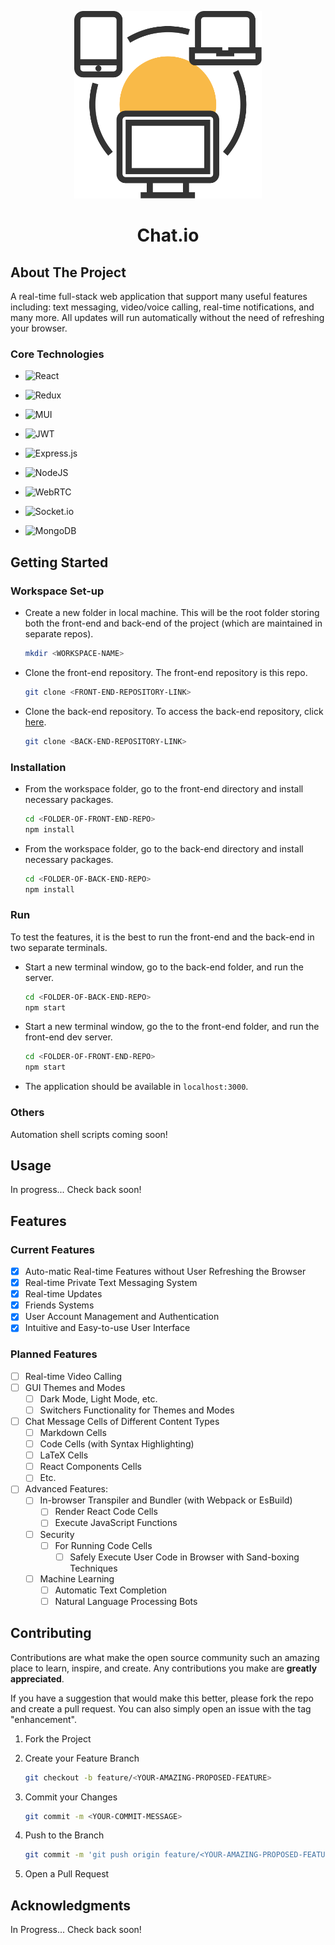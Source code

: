 <p align='center'>
	<img src="./images/network-svgrepo-com.svg" width="300px" />
	<h1 align="center">Chat.io</h1>
</p>

## About The Project

A real-time full-stack web application that support many useful features including: text messaging, video/voice calling, real-time notifications, and many more. All updates will run automatically without the need of refreshing your browser.

### Core Technologies

- ![React](https://img.shields.io/badge/react-%2320232a.svg?style=for-the-badge&logo=react&logoColor=%2361DAFB)
  
- ![Redux](https://img.shields.io/badge/redux-%23593d88.svg?style=for-the-badge&logo=redux&logoColor=white)

- ![MUI](https://img.shields.io/badge/MUI-%230081CB.svg?style=for-the-badge&logo=mui&logoColor=white)

- ![JWT](https://img.shields.io/badge/JWT-black?style=for-the-badge&logo=JSON%20web%20tokens)

- ![Express.js](https://img.shields.io/badge/express.js-%23404d59.svg?style=for-the-badge&logo=express&logoColor=%2361DAFB)

- ![NodeJS](https://img.shields.io/badge/node.js-6DA55F?style=for-the-badge&logo=node.js&logoColor=white)

- ![WebRTC](https://a11ybadges.com/badge?logo=webrtc)

- ![Socket.io](https://img.shields.io/badge/Socket.io-black?style=for-the-badge&logo=socket.io&badgeColor=010101)

- ![MongoDB](https://img.shields.io/badge/MongoDB-%234ea94b.svg?style=for-the-badge&logo=mongodb&logoColor=white)

## Getting Started

### Workspace Set-up

- Create a new folder in local machine. This will be the root folder storing both the front-end and back-end of the project (which are maintained in separate repos).

  ```sh
  mkdir <WORKSPACE-NAME>
  ```

- Clone the front-end repository. The front-end repository is this repo.

  ```sh
  git clone <FRONT-END-REPOSITORY-LINK>
  ```

- Clone the back-end repository. To access the back-end repository, click [here](https://github.com/danielphan-dp/messanging-platform-server).

  ```sh
  git clone <BACK-END-REPOSITORY-LINK>
  ```

### Installation

- From the workspace folder, go to the front-end directory and install necessary packages.

  ```sh
  cd <FOLDER-OF-FRONT-END-REPO>
  npm install
  ```

- From the workspace folder, go to the back-end directory and install necessary packages.

  ```sh
  cd <FOLDER-OF-BACK-END-REPO>
  npm install
  ```

### Run

To test the features, it is the best to run the front-end and the back-end in two separate terminals.

- Start a new terminal window, go to the back-end folder, and run the server.

  ```sh
  cd <FOLDER-OF-BACK-END-REPO>
  npm start
  ```

- Start a new terminal window, go the to the front-end folder, and run the front-end dev server.
  
  ```sh
  cd <FOLDER-OF-FRONT-END-REPO>
  npm start
  ```

- The application should be available in `localhost:3000`.


### Others

Automation shell scripts coming soon!

## Usage

In progress... Check back soon!

## Features

### Current Features

- [x] Auto-matic Real-time Features without User Refreshing the Browser
- [x] Real-time Private Text Messaging System
- [x] Real-time Updates
- [x] Friends Systems
- [x] User Account Management and Authentication
- [x] Intuitive and Easy-to-use User Interface

### Planned Features

- [ ] Real-time Video Calling
- [ ] GUI Themes and Modes
  - [ ] Dark Mode, Light Mode, etc.
  - [ ] Switchers Functionality for Themes and Modes
- [ ] Chat Message Cells of Different Content Types
  - [ ] Markdown Cells
  - [ ] Code Cells (with Syntax Highlighting)
  - [ ] LaTeX Cells
  - [ ] React Components Cells
  - [ ] Etc.
- [ ] Advanced Features:
  - [ ] In-browser Transpiler and Bundler (with Webpack or EsBuild)
    - [ ] Render React Code Cells
    - [ ] Execute JavaScript Functions
  - [ ] Security
    - [ ] For Running Code Cells
      - [ ] Safely Execute User Code in Browser with Sand-boxing Techniques
  - [ ] Machine Learning
    - [ ] Automatic Text Completion
    - [ ] Natural Language Processing Bots

## Contributing

Contributions are what make the open source community such an amazing place to learn, inspire, and create. Any contributions you make are **greatly appreciated**.

If you have a suggestion that would make this better, please fork the repo and create a pull request. You can also simply open an issue with the tag "enhancement".

1. Fork the Project

2. Create your Feature Branch

    ```sh
    git checkout -b feature/<YOUR-AMAZING-PROPOSED-FEATURE>
    ```

3. Commit your Changes

    ```sh
    git commit -m <YOUR-COMMIT-MESSAGE>
    ```

4. Push to the Branch

    ```sh
    git commit -m 'git push origin feature/<YOUR-AMAZING-PROPOSED-FEATURE>'
    ```

5. Open a Pull Request

## Acknowledgments

In Progress... Check back soon!
